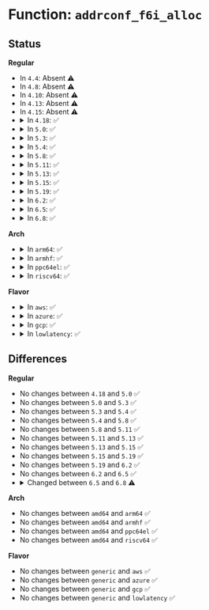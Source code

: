 # Function: <code>addrconf_f6i_alloc</code>

## Status
<b>Regular</b>
<ul>
<li>
In <code>4.4</code>: Absent ⚠️
</li>
<li>
In <code>4.8</code>: Absent ⚠️
</li>
<li>
In <code>4.10</code>: Absent ⚠️
</li>
<li>
In <code>4.13</code>: Absent ⚠️
</li>
<li>
In <code>4.15</code>: Absent ⚠️
</li>
<li>
<details>
<summary>In <code>4.18</code>: ✅</summary>

```c
struct fib6_info *addrconf_f6i_alloc(struct net *net, struct inet6_dev *idev, const struct in6_addr *addr, bool anycast, gfp_t gfp_flags);
```

**Collision:** Unique Global

**Inline:** No

**Transformation:** False

**Instances:**

```
In net/ipv6/route.c (ffffffff81978610)
Location: net/ipv6/route.c:3741
Inline: False
Direct callers:
  - net/ipv6/anycast.c:__ipv6_dev_ac_inc
  - net/ipv6/addrconf.c:addrconf_notify
  - net/ipv6/addrconf.c:ipv6_add_addr
```
**Symbols:**

```
ffffffff81978610-ffffffff819786fa: addrconf_f6i_alloc (STB_GLOBAL)
```
</details>
</li>
<li>
<details>
<summary>In <code>5.0</code>: ✅</summary>

```c
struct fib6_info *addrconf_f6i_alloc(struct net *net, struct inet6_dev *idev, const struct in6_addr *addr, bool anycast, gfp_t gfp_flags);
```

**Collision:** Unique Global

**Inline:** No

**Transformation:** False

**Instances:**

```
In net/ipv6/route.c (ffffffff819ae200)
Location: net/ipv6/route.c:3721
Inline: False
Direct callers:
  - net/ipv6/anycast.c:__ipv6_dev_ac_inc
  - net/ipv6/addrconf.c:addrconf_notify
  - net/ipv6/addrconf.c:ipv6_add_addr
```
**Symbols:**

```
ffffffff819ae200-ffffffff819ae2fb: addrconf_f6i_alloc (STB_GLOBAL)
```
</details>
</li>
<li>
<details>
<summary>In <code>5.3</code>: ✅</summary>

```c
struct fib6_info *addrconf_f6i_alloc(struct net *net, struct inet6_dev *idev, const struct in6_addr *addr, bool anycast, gfp_t gfp_flags);
```

**Collision:** Unique Global

**Inline:** No

**Transformation:** False

**Instances:**

```
In net/ipv6/route.c (ffffffff81a1c030)
Location: net/ipv6/route.c:4383
Inline: False
Direct callers:
  - net/ipv6/anycast.c:__ipv6_dev_ac_inc
  - net/ipv6/addrconf.c:addrconf_notify
  - net/ipv6/addrconf.c:ipv6_add_addr
```
**Symbols:**

```
ffffffff81a1c030-ffffffff81a1c149: addrconf_f6i_alloc (STB_GLOBAL)
```
</details>
</li>
<li>
<details>
<summary>In <code>5.4</code>: ✅</summary>

```c
struct fib6_info *addrconf_f6i_alloc(struct net *net, struct inet6_dev *idev, const struct in6_addr *addr, bool anycast, gfp_t gfp_flags);
```

**Collision:** Unique Global

**Inline:** No

**Transformation:** False

**Instances:**

```
In net/ipv6/route.c (ffffffff81a52cb0)
Location: net/ipv6/route.c:4396
Inline: False
Direct callers:
  - net/ipv6/anycast.c:__ipv6_dev_ac_inc
  - net/ipv6/addrconf.c:addrconf_notify
  - net/ipv6/addrconf.c:ipv6_add_addr
```
**Symbols:**

```
ffffffff81a52cb0-ffffffff81a52dc9: addrconf_f6i_alloc (STB_GLOBAL)
```
</details>
</li>
<li>
<details>
<summary>In <code>5.8</code>: ✅</summary>

```c
struct fib6_info *addrconf_f6i_alloc(struct net *net, struct inet6_dev *idev, const struct in6_addr *addr, bool anycast, gfp_t gfp_flags);
```

**Collision:** Unique Global

**Inline:** No

**Transformation:** False

**Instances:**

```
In net/ipv6/route.c (ffffffff81b4a320)
Location: net/ipv6/route.c:4437
Inline: False
Direct callers:
  - net/ipv6/anycast.c:__ipv6_dev_ac_inc
  - net/ipv6/addrconf.c:fixup_permanent_addr
  - net/ipv6/addrconf.c:ipv6_add_addr
```
**Symbols:**

```
ffffffff81b4a320-ffffffff81b4a439: addrconf_f6i_alloc (STB_GLOBAL)
```
</details>
</li>
<li>
<details>
<summary>In <code>5.11</code>: ✅</summary>

```c
struct fib6_info *addrconf_f6i_alloc(struct net *net, struct inet6_dev *idev, const struct in6_addr *addr, bool anycast, gfp_t gfp_flags);
```

**Collision:** Unique Global

**Inline:** No

**Transformation:** False

**Instances:**

```
In net/ipv6/route.c (ffffffff81b58f90)
Location: net/ipv6/route.c:4421
Inline: False
Direct callers:
  - net/ipv6/anycast.c:__ipv6_dev_ac_inc
  - net/ipv6/addrconf.c:fixup_permanent_addr
  - net/ipv6/addrconf.c:ipv6_add_addr
```
**Symbols:**

```
ffffffff81b58f90-ffffffff81b590b6: addrconf_f6i_alloc (STB_GLOBAL)
```
</details>
</li>
<li>
<details>
<summary>In <code>5.13</code>: ✅</summary>

```c
struct fib6_info *addrconf_f6i_alloc(struct net *net, struct inet6_dev *idev, const struct in6_addr *addr, bool anycast, gfp_t gfp_flags);
```

**Collision:** Unique Global

**Inline:** No

**Transformation:** False

**Instances:**

```
In net/ipv6/route.c (ffffffff81b46e90)
Location: net/ipv6/route.c:4436
Inline: False
Direct callers:
  - net/ipv6/anycast.c:__ipv6_dev_ac_inc
  - net/ipv6/addrconf.c:ipv6_add_addr
```
**Symbols:**

```
ffffffff81b46e90-ffffffff81b46faa: addrconf_f6i_alloc (STB_GLOBAL)
```
</details>
</li>
<li>
<details>
<summary>In <code>5.15</code>: ✅</summary>

```c
struct fib6_info *addrconf_f6i_alloc(struct net *net, struct inet6_dev *idev, const struct in6_addr *addr, bool anycast, gfp_t gfp_flags);
```

**Collision:** Unique Global

**Inline:** No

**Transformation:** False

**Instances:**

```
In net/ipv6/route.c (ffffffff81c0e0e0)
Location: net/ipv6/route.c:4566
Inline: False
Direct callers:
  - net/ipv6/anycast.c:__ipv6_dev_ac_inc
  - net/ipv6/addrconf.c:addrconf_permanent_addr
  - net/ipv6/addrconf.c:ipv6_add_addr
```
**Symbols:**

```
ffffffff81c0e0e0-ffffffff81c0e1fa: addrconf_f6i_alloc (STB_GLOBAL)
```
</details>
</li>
<li>
<details>
<summary>In <code>5.19</code>: ✅</summary>

```c
struct fib6_info *addrconf_f6i_alloc(struct net *net, struct inet6_dev *idev, const struct in6_addr *addr, bool anycast, gfp_t gfp_flags);
```

**Collision:** Unique Global

**Inline:** No

**Transformation:** False

**Instances:**

```
In net/ipv6/route.c (ffffffff81da9130)
Location: net/ipv6/route.c:4546
Inline: False
Direct callers:
  - net/ipv6/anycast.c:__ipv6_dev_ac_inc
  - net/ipv6/addrconf.c:addrconf_permanent_addr
  - net/ipv6/addrconf.c:ipv6_add_addr
```
**Symbols:**

```
ffffffff81da9130-ffffffff81da92a4: addrconf_f6i_alloc (STB_GLOBAL)
```
</details>
</li>
<li>
<details>
<summary>In <code>6.2</code>: ✅</summary>

```c
struct fib6_info *addrconf_f6i_alloc(struct net *net, struct inet6_dev *idev, const struct in6_addr *addr, bool anycast, gfp_t gfp_flags);
```

**Collision:** Unique Global

**Inline:** No

**Transformation:** False

**Instances:**

```
In net/ipv6/route.c (ffffffff81f78850)
Location: net/ipv6/route.c:4546
Inline: False
Direct callers:
  - net/ipv6/anycast.c:__ipv6_dev_ac_inc
  - net/ipv6/addrconf.c:addrconf_permanent_addr
  - net/ipv6/addrconf.c:ipv6_add_addr
```
**Symbols:**

```
ffffffff81f78850-ffffffff81f789c4: addrconf_f6i_alloc (STB_GLOBAL)
```
</details>
</li>
<li>
<details>
<summary>In <code>6.5</code>: ✅</summary>

```c
struct fib6_info *addrconf_f6i_alloc(struct net *net, struct inet6_dev *idev, const struct in6_addr *addr, bool anycast, gfp_t gfp_flags);
```

**Collision:** Unique Global

**Inline:** No

**Transformation:** False

**Instances:**

```
In net/ipv6/route.c (ffffffff81fd8a40)
Location: net/ipv6/route.c:4544
Inline: False
Direct callers:
  - net/ipv6/anycast.c:__ipv6_dev_ac_inc
  - net/ipv6/addrconf.c:addrconf_permanent_addr
  - net/ipv6/addrconf.c:ipv6_add_addr
```
**Symbols:**

```
ffffffff81fd8a40-ffffffff81fd8bb4: addrconf_f6i_alloc (STB_GLOBAL)
```
</details>
</li>
<li>
<details>
<summary>In <code>6.8</code>: ✅</summary>

```c
struct fib6_info *addrconf_f6i_alloc(struct net *net, struct inet6_dev *idev, const struct in6_addr *addr, bool anycast, gfp_t gfp_flags, struct netlink_ext_ack *extack);
```

**Collision:** Unique Global

**Inline:** No

**Transformation:** False

**Instances:**

```
In net/ipv6/route.c (ffffffff820a63c0)
Location: net/ipv6/route.c:4546
Inline: False
Direct callers:
  - net/ipv6/anycast.c:__ipv6_dev_ac_inc
  - net/ipv6/addrconf.c:addrconf_permanent_addr
  - net/ipv6/addrconf.c:ipv6_add_addr
```
**Symbols:**

```
ffffffff820a63c0-ffffffff820a6546: addrconf_f6i_alloc (STB_GLOBAL)
```
</details>
</li>
</ul>
<b>Arch</b>
<ul>
<li>
<details>
<summary>In <code>arm64</code>: ✅</summary>

```c
struct fib6_info *addrconf_f6i_alloc(struct net *net, struct inet6_dev *idev, const struct in6_addr *addr, bool anycast, gfp_t gfp_flags);
```

**Collision:** Unique Global

**Inline:** No

**Transformation:** False

**Instances:**

```
In net/ipv6/route.c (ffff800010d16cb8)
Location: net/ipv6/route.c:4396
Inline: False
Direct callers:
  - net/ipv6/anycast.c:__ipv6_dev_ac_inc
  - net/ipv6/addrconf.c:addrconf_notify
  - net/ipv6/addrconf.c:ipv6_add_addr
```
**Symbols:**

```
ffff800010d16cb8-ffff800010d16dfc: addrconf_f6i_alloc (STB_GLOBAL)
```
</details>
</li>
<li>
<details>
<summary>In <code>armhf</code>: ✅</summary>

```c
struct fib6_info *addrconf_f6i_alloc(struct net *net, struct inet6_dev *idev, const struct in6_addr *addr, bool anycast, gfp_t gfp_flags);
```

**Collision:** Unique Global

**Inline:** No

**Transformation:** False

**Instances:**

```
In net/ipv6/route.c (c0e1c928)
Location: net/ipv6/route.c:4396
Inline: False
Direct callers:
  - net/ipv6/anycast.c:__ipv6_dev_ac_inc
  - net/ipv6/addrconf.c:addrconf_notify
  - net/ipv6/addrconf.c:ipv6_add_addr
```
**Symbols:**

```
c0e1c928-c0e1ca2c: addrconf_f6i_alloc (STB_GLOBAL)
```
</details>
</li>
<li>
<details>
<summary>In <code>ppc64el</code>: ✅</summary>

```c
struct fib6_info *addrconf_f6i_alloc(struct net *net, struct inet6_dev *idev, const struct in6_addr *addr, bool anycast, gfp_t gfp_flags);
```

**Collision:** Unique Global

**Inline:** No

**Transformation:** False

**Instances:**

```
In net/ipv6/route.c (c000000000e44510)
Location: net/ipv6/route.c:4396
Inline: False
Direct callers:
  - net/ipv6/anycast.c:__ipv6_dev_ac_inc
  - net/ipv6/addrconf.c:addrconf_notify
  - net/ipv6/addrconf.c:ipv6_add_addr
```
**Symbols:**

```
c000000000e44510-c000000000e44680: addrconf_f6i_alloc (STB_GLOBAL)
```
</details>
</li>
<li>
<details>
<summary>In <code>riscv64</code>: ✅</summary>

```c
struct fib6_info *addrconf_f6i_alloc(struct net *net, struct inet6_dev *idev, const struct in6_addr *addr, bool anycast, gfp_t gfp_flags);
```

**Collision:** Unique Global

**Inline:** No

**Transformation:** False

**Instances:**

```
In net/ipv6/route.c (ffffffe00085bfa2)
Location: net/ipv6/route.c:4396
Inline: False
Direct callers:
  - net/ipv6/anycast.c:__ipv6_dev_ac_inc
  - net/ipv6/addrconf.c:addrconf_notify
  - net/ipv6/addrconf.c:ipv6_add_addr
```
**Symbols:**

```
ffffffe00085bfa2-ffffffe00085c090: addrconf_f6i_alloc (STB_GLOBAL)
```
</details>
</li>
</ul>
<b>Flavor</b>
<ul>
<li>
<details>
<summary>In <code>aws</code>: ✅</summary>

```c
struct fib6_info *addrconf_f6i_alloc(struct net *net, struct inet6_dev *idev, const struct in6_addr *addr, bool anycast, gfp_t gfp_flags);
```

**Collision:** Unique Global

**Inline:** No

**Transformation:** False

**Instances:**

```
In net/ipv6/route.c (ffffffff819f2340)
Location: net/ipv6/route.c:4396
Inline: False
Direct callers:
  - net/ipv6/anycast.c:__ipv6_dev_ac_inc
  - net/ipv6/addrconf.c:addrconf_notify
  - net/ipv6/addrconf.c:ipv6_add_addr
```
**Symbols:**

```
ffffffff819f2340-ffffffff819f2459: addrconf_f6i_alloc (STB_GLOBAL)
```
</details>
</li>
<li>
<details>
<summary>In <code>azure</code>: ✅</summary>

```c
struct fib6_info *addrconf_f6i_alloc(struct net *net, struct inet6_dev *idev, const struct in6_addr *addr, bool anycast, gfp_t gfp_flags);
```

**Collision:** Unique Global

**Inline:** No

**Transformation:** False

**Instances:**

```
In net/ipv6/route.c (ffffffff819af100)
Location: net/ipv6/route.c:4396
Inline: False
Direct callers:
  - net/ipv6/anycast.c:__ipv6_dev_ac_inc
  - net/ipv6/addrconf.c:addrconf_notify
  - net/ipv6/addrconf.c:ipv6_add_addr
```
**Symbols:**

```
ffffffff819af100-ffffffff819af219: addrconf_f6i_alloc (STB_GLOBAL)
```
</details>
</li>
<li>
<details>
<summary>In <code>gcp</code>: ✅</summary>

```c
struct fib6_info *addrconf_f6i_alloc(struct net *net, struct inet6_dev *idev, const struct in6_addr *addr, bool anycast, gfp_t gfp_flags);
```

**Collision:** Unique Global

**Inline:** No

**Transformation:** False

**Instances:**

```
In net/ipv6/route.c (ffffffff81a5cdc0)
Location: net/ipv6/route.c:4396
Inline: False
Direct callers:
  - net/ipv6/anycast.c:__ipv6_dev_ac_inc
  - net/ipv6/addrconf.c:addrconf_notify
  - net/ipv6/addrconf.c:ipv6_add_addr
```
**Symbols:**

```
ffffffff81a5cdc0-ffffffff81a5ced9: addrconf_f6i_alloc (STB_GLOBAL)
```
</details>
</li>
<li>
<details>
<summary>In <code>lowlatency</code>: ✅</summary>

```c
struct fib6_info *addrconf_f6i_alloc(struct net *net, struct inet6_dev *idev, const struct in6_addr *addr, bool anycast, gfp_t gfp_flags);
```

**Collision:** Unique Global

**Inline:** No

**Transformation:** False

**Instances:**

```
In net/ipv6/route.c (ffffffff81a69190)
Location: net/ipv6/route.c:4396
Inline: False
Direct callers:
  - net/ipv6/anycast.c:__ipv6_dev_ac_inc
  - net/ipv6/addrconf.c:addrconf_notify
  - net/ipv6/addrconf.c:ipv6_add_addr
```
**Symbols:**

```
ffffffff81a69190-ffffffff81a692bf: addrconf_f6i_alloc (STB_GLOBAL)
```
</details>
</li>
</ul>

## Differences
<b>Regular</b>
<ul>
<li>
No changes between <code>4.18</code> and <code>5.0</code> ✅
</li>
<li>
No changes between <code>5.0</code> and <code>5.3</code> ✅
</li>
<li>
No changes between <code>5.3</code> and <code>5.4</code> ✅
</li>
<li>
No changes between <code>5.4</code> and <code>5.8</code> ✅
</li>
<li>
No changes between <code>5.8</code> and <code>5.11</code> ✅
</li>
<li>
No changes between <code>5.11</code> and <code>5.13</code> ✅
</li>
<li>
No changes between <code>5.13</code> and <code>5.15</code> ✅
</li>
<li>
No changes between <code>5.15</code> and <code>5.19</code> ✅
</li>
<li>
No changes between <code>5.19</code> and <code>6.2</code> ✅
</li>
<li>
No changes between <code>6.2</code> and <code>6.5</code> ✅
</li>
<li>
<details>
<summary>Changed between <code>6.5</code> and <code>6.8</code> ⚠️</summary>
<ul>
<li>
<b>Param added. </b>
<code>struct netlink_ext_ack *extack</code>
</li>
</ul>
</details>
</li>
</ul>
<b>Arch</b>
<ul>
<li>
No changes between <code>amd64</code> and <code>arm64</code> ✅
</li>
<li>
No changes between <code>amd64</code> and <code>armhf</code> ✅
</li>
<li>
No changes between <code>amd64</code> and <code>ppc64el</code> ✅
</li>
<li>
No changes between <code>amd64</code> and <code>riscv64</code> ✅
</li>
</ul>
<b>Flavor</b>
<ul>
<li>
No changes between <code>generic</code> and <code>aws</code> ✅
</li>
<li>
No changes between <code>generic</code> and <code>azure</code> ✅
</li>
<li>
No changes between <code>generic</code> and <code>gcp</code> ✅
</li>
<li>
No changes between <code>generic</code> and <code>lowlatency</code> ✅
</li>
</ul>
